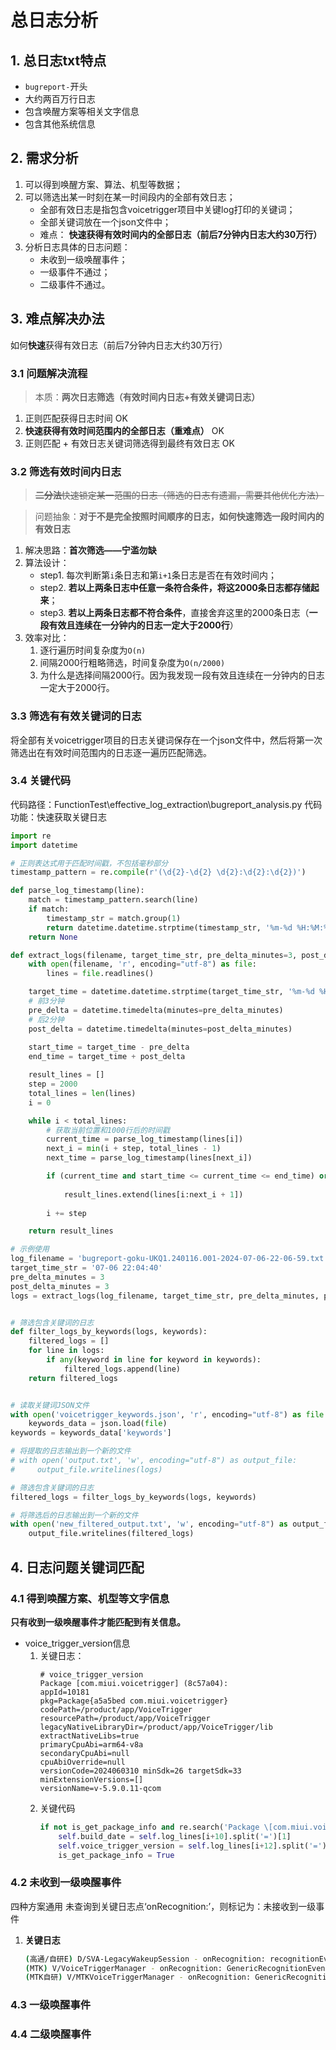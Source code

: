 # 总日志分析
## 1. 总日志txt特点
- `bugreport-`开头
- 大约两百万行日志
- 包含唤醒方案等相关文字信息
- 包含其他系统信息
## 2. 需求分析
1. 可以得到唤醒方案、算法、机型等数据；
2. 可以筛选出某一时刻在某一时间段内的全部有效日志；
    - 全部有效日志是指包含voicetrigger项目中关键log打印的关键词；
    - 全部关键词放在一个json文件中；
    - 难点：
        **快速获得有效时间内的全部日志（前后7分钟内日志大约30万行）**
3. 分析日志具体的日志问题：
    - 未收到一级唤醒事件；
    - 一级事件不通过；
    - 二级事件不通过。
        
        
## 3. 难点解决办法
如何**快速**获得有效日志（前后7分钟内日志大约30万行）
### 3.1 问题解决流程
> 本质：**两次日志筛选（有效时间内日志+有效关键词日志）**
1. 正则匹配获得日志时间
    OK
2. **快速获得有效时间范围内的全部日志（重难点）**
    OK
3. 正则匹配 + 有效日志关键词筛选得到最终有效日志
    OK

### 3.2 **筛选有效时间内日志**
> ~~**二分法**快速锁定某一范围的日志（筛选的日志有遗漏，需要其他优化方法）~~

> 问题抽象：**对于不是完全按照时间顺序的日志，如何快速筛选一段时间内的有效日志**
1. 解决思路：**首次筛选——宁滥勿缺**
2. 算法设计：
    - step1. 每次判断第`i`条日志和第`i+1`条日志是否在有效时间内；
    - step2. **若以上两条日志中任意一条符合条件，将这2000条日志都存储起来**；
    - step3. **若以上两条日志都不符合条件**，直接舍弃这里的2000条日志（**一段有效且连续在一分钟内的日志一定大于2000行**）
3. 效率对比：
    1. 逐行遍历时间复杂度为`O(n)`
    2. 间隔2000行粗略筛选，时间复杂度为`O(n/2000)`
    3. 为什么是选择间隔2000行。因为我发现一段有效且连续在一分钟内的日志一定大于2000行。
        

### 3.3 **筛选有有效关键词的日志**
将全部有关voicetrigger项目的日志关键词保存在一个json文件中，然后将第一次筛选出在有效时间范围内的日志逐一遍历匹配筛选。


### 3.4 关键代码
代码路径：FunctionTest\effective_log_extraction\bugreport_analysis.py
代码功能：快速获取关键日志
```python
import re
import datetime

# 正则表达式用于匹配时间戳，不包括毫秒部分
timestamp_pattern = re.compile(r'(\d{2}-\d{2} \d{2}:\d{2}:\d{2})')

def parse_log_timestamp(line):
    match = timestamp_pattern.search(line)
    if match:
        timestamp_str = match.group(1)
        return datetime.datetime.strptime(timestamp_str, '%m-%d %H:%M:%S').replace(year=datetime.datetime.now().year)
    return None

def extract_logs(filename, target_time_str, pre_delta_minutes=3, post_delta_minutes=2):
    with open(filename, 'r', encoding="utf-8") as file:
        lines = file.readlines()

    target_time = datetime.datetime.strptime(target_time_str, '%m-%d %H:%M:%S').replace(year=datetime.datetime.now().year)
    # 前3分钟
    pre_delta = datetime.timedelta(minutes=pre_delta_minutes)
    # 后2分钟
    post_delta = datetime.timedelta(minutes=post_delta_minutes)
    
    start_time = target_time - pre_delta
    end_time = target_time + post_delta

    result_lines = []
    step = 2000
    total_lines = len(lines)
    i = 0

    while i < total_lines:
        # 获取当前位置和1000行后的时间戳
        current_time = parse_log_timestamp(lines[i])
        next_i = min(i + step, total_lines - 1)
        next_time = parse_log_timestamp(lines[next_i])

        if (current_time and start_time <= current_time <= end_time) or (next_time and start_time <= next_time <= end_time):
            
            result_lines.extend(lines[i:next_i + 1])
            
        i += step

    return result_lines

# 示例使用
log_filename = 'bugreport-goku-UKQ1.240116.001-2024-07-06-22-06-59.txt'
target_time_str = '07-06 22:04:40'
pre_delta_minutes = 3
post_delta_minutes = 3
logs = extract_logs(log_filename, target_time_str, pre_delta_minutes, post_delta_minutes)


# 筛选包含关键词的日志
def filter_logs_by_keywords(logs, keywords):
    filtered_logs = []
    for line in logs:
        if any(keyword in line for keyword in keywords):
            filtered_logs.append(line)
    return filtered_logs


# 读取关键词JSON文件
with open('voicetrigger_keywords.json', 'r', encoding="utf-8") as file:
    keywords_data = json.load(file)
keywords = keywords_data['keywords']

# 将提取的日志输出到一个新的文件
# with open('output.txt', 'w', encoding="utf-8") as output_file:
#     output_file.writelines(logs)

# 筛选包含关键词的日志
filtered_logs = filter_logs_by_keywords(logs, keywords)

# 将筛选后的日志输出到一个新的文件
with open('new_filtered_output.txt', 'w', encoding="utf-8") as output_file:
    output_file.writelines(filtered_logs)
```


## 4. 日志问题关键词匹配
### 4.1 得到唤醒方案、机型等文字信息
**只有收到一级唤醒事件才能匹配到有关信息。**
- voice_trigger_version信息
    1. 关键日志：
        ```
        # voice_trigger_version
        Package [com.miui.voicetrigger] (8c57a04):
        appId=10181
        pkg=Package{a5a5bed com.miui.voicetrigger}
        codePath=/product/app/VoiceTrigger
        resourcePath=/product/app/VoiceTrigger
        legacyNativeLibraryDir=/product/app/VoiceTrigger/lib
        extractNativeLibs=true
        primaryCpuAbi=arm64-v8a
        secondaryCpuAbi=null
        cpuAbiOverride=null
        versionCode=2024060310 minSdk=26 targetSdk=33
        minExtensionVersions=[]
        versionName=v-5.9.0.11-qcom
        ```
    2. 关键代码
        ```python
        if not is_get_package_info and re.search('Package \[com.miui.voicetrigger\]', self.log_lines[i]) is not None:
            self.build_date = self.log_lines[i+10].split('=')[1]
            self.voice_trigger_version = self.log_lines[i+12].split('=')[1:]
            is_get_package_info = True
        ```


### 4.2 未收到一级唤醒事件
四种方案通用
未查询到关键日志点‘onRecognition:’，则标记为：未接收到一级事件
1. **关键日志**
    ```bash
    (高通/自研E) D/SVA-LegacyWakeupSession - onRecognition: recognitionEvent = KeyphraseRecognitionEvent [keyphraseExtras=[KeyphraseRecognitionExtra [id=0, recognitionModes=3, coarseConfidenceLevel=98, confidenceLevels=[ConfidenceLevel [userId=1, confidenceLevel=14]]]], status=0, soundModelHandle=1, captureAvailable=true, captureSession=25, captureDelayMs=0, capturePreambleMs=0, triggerInData=false, sampleRate=16000, encoding=2, channelMask=16, data=8944]
    (MTK) V/VoiceTriggerManager - onRecognition: GenericRecognitionEvent ::RecognitionEvent [status=0, soundModelHandle=-1, captureAvailable=false, captureSession=-1, captureDelayMs=-1, capturePreambleMs=-1, triggerInData=false, sampleRate=16000, encoding=2, channelMask=1, data=0]
    (MTK自研) V/MTKVoiceTriggerManager - onRecognition: GenericRecognitionEvent ::RecognitionEvent [status=0, soundModelHandle=-1, captureAvailable=false, captureSession=297, captureDelayMs=8704, capturePreambleMs=-1, triggerInData=false, sampleRate=16000, encoding=2, channelMask=1, data=0] false
    ```

### 4.3 一级唤醒事件



### 4.4 二级唤醒事件

